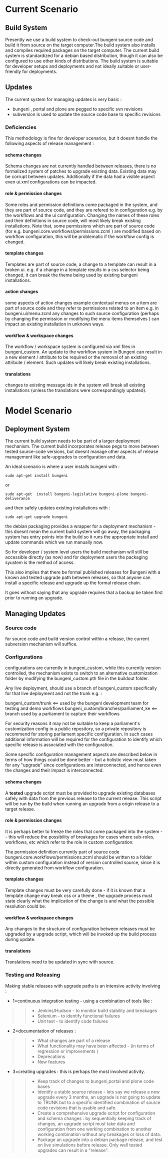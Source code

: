 # Current Scenario

## Build System

Presently we use a build system to check-out bungeni source code and build it from source on the target computer.The build system also installs and compiles required packages on the target computer. The current build system is standardized for a debian based distribution, though it can also be configured to use other kinds of distributions. The build system is suitable for developer setups and deployments and not ideally suitable or user-friendly for deployments.

## Updates

The current system for managing updates is very basic :
  * bungeni , portal and plone are pegged to specific svn revisions
  * subversion is used to update the source code base to specific revisions

### Deficiencies

This methodology is fine for developer scenarios, but it doesnt handle the following aspects of release management :

#### schema changes

Schema changes are not currently handled between releases, there is no formalized system of patches to upgrade existing data. Existing data may be corrupt between updates.
Additionally if the data had a visible aspect even ui.xml configurations can be impacted.

#### role & permission changes

Some roles and permission definitions come packaged in the system, and they are part of source code, and they are refered to in configuration e.g. by the workflows and the ui configuration. Changing the names of these roles and their definitions in source code, will most likely break existing installations.
Note that, some permissions which are part of source code (for e.g. bungeni.core.workflows/permissions.zcml ) are modified based on workflow configuration, this will be problematic if the workflow config is changed.

#### template changes

Templates are part of source code, a change to a template can result in a broken ui. e.g. if a change in a template results in a css selector being changed, it can break the theme being used by existing bungeni installations.

#### action changes

some aspects of action changes example contextual menus on a item are part of source code and they refer to permissions related to an item e.g. in bungeni.ui/menu.zcml
any changes to such source configuration (perhaps by changing the permission or modifying the menu items themselves ) can impact an existing installation in unknown ways.


#### workflow & workspace changes

The workflow / workspace system is configured via xml files in bungeni\_custom. An update to the workflow system in Bungeni can result in a new element / attribute to be required or the removal of an existing attribute / element. Such updates will likely break existing installations.

#### translations

changes to existing message ids in the system will break all existing installations (unless the translations were correspondingly updated).


# Model Scenario

## Deployment System

The current build system needs to be part of a larger deployment mechanism.  The current build  incorporates release pegs to move between tested source-code versions, but doesnt manage other aspects of release management like safe-upgrades to configuration and data.

An ideal scenario is where a user installs bungeni with :

```
sudo apt-get install bungeni 
```

or

```
sudo apt-get  install bungeni-legislative bungeni-plone bungeni-deliverance 
```

and then safely updates existing installations with :

```
sudo apt-get upgrade bungeni
```

the debian packaging provides a wrapper for a deployment mechanism - this doesnt mean the current build system will go away, the packaging system has entry points into the build so it runs the appropriate install and update commands which we run manually now.

So for developer / system level users the build mechanism will still be accessible directly (as now) and for deployment users the packaging syustem is the method of access.

This also implies that there be formal published releases for Bungeni with a known and tested upgrade path between releases, so that anyone can install a specific release and upgrade up the formal release chain.

It goes without saying that any upgrade requires that a backup be taken first prior to running an upgrade.

## Managing Updates

### Source code

for source code and build version control within a release, the current subversion mechanism will suffice.

### Configurations

configurations are currently in bungeni\_custom, while this currently version controlled, the mechanism exists to switch to an alternative customization folder by modifying the bungeni\_custom.pth file in the buildout folder.

Any live deployment, should use a branch of bungeni\_custom specifically for that live deployment and not the trunk e.g. :

bungeni\_custom/trunk <== used by the bungeni development team for testing and demo workflows
bungeni\_custom/branches/parliament\_ke <== branch used by a parliament to capture their workflows

For security reasons it may not be suitable to keep a parliament's customization config in a public repository, so a private repository is recommend for storing parliament specific configuration. In such cases additional information will be required for the configuration to identify which specific release is associated with the configuration.

Some specific configuration management aspects are described below in terms of how things could be done better - but a holistic view must taken for any "upgrade" since configurations are interconnected, and hence even the changes and their impact is interconnected.

#### schema changes

A **tested** upgrade script must be provided to upgrade existing databases safely with data from the previous release to the current release.
This script will be run by the build when running an upgrade from a origin release to a target release.

#### role & permission changes

It is perhaps better to freeze the roles that come packaged into the system -- this will reduce the possibility of breakages for cases where sub-roles, workflows, etc which refer to the role in custom configuration.

The permission definition currently part of source code bungeni.core.workflows/permissions.zcml should be written to a folder within custom configuration instead of version controlled source, since it is directly generated from workflow configuration.


#### template changes

Template changes must be very carefully done - if it is known that a template change may break css or a theme , the upgrade process must state clearly what the implication of the change is and what the possible resolution could be.

#### workflow & workspace changes

Any changes to the structure of configuration between releases must be upgraded by a upgrade script, which will be invoked up the build process during update.

#### translations

Translations need to be updated in sync with source.


### Testing and Releasing

Making stable releases with upgrade paths is an intensive activity involving :

  * 1=continuous integration testing - using a combination of tools like :
> > - Jenkins/Hudson - to monitor build stability and breakages
> > - Selenium - to identify functional failures
> > - Unit test - to identify code failures


  * 2=documentation of releases :
> > - What changes are part of a release
> > - What functionality may have been affected - (in terms of regression or improvements )
> > - Deprecations
> > - New features

  * 3=creating upgrades : this is perhaps the most involved activity.
> > - Keep track of changes to bungeni,portal and plone code bases
> > - Identify a stable source release - lets say we release a new upgrade every 3 months, an upgrade is not going to update to TRUNK but to a specific identified combination of source code revisions that is usable and safe.
> > - Create a comprehensive  upgrade script for configuration and schema changes : by sequentially keeping track of changes, an upgrade script must take data and configuration from one working combination to another working combination without any breakages or loss of data.
> > - Package an upgrade into a debian package release, and test on live simulations before release. Only well tested upgrades can result in a "release".
















